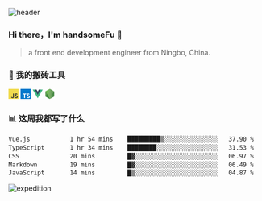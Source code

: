 ![header](https://raw.githubusercontent.com/fzq1998/fzq1998/master/header.png)

### Hi there，I'm handsomeFu 👋

> a front end development engineer from Ningbo, China.

### 🔧 我的搬砖工具
<code><img height="20" src="https://raw.githubusercontent.com/github/explore/80688e429a7d4ef2fca1e82350fe8e3517d3494d/topics/javascript/javascript.png" alt="javascript"></code>
<code><img height="20" src="https://raw.githubusercontent.com/github/explore/80688e429a7d4ef2fca1e82350fe8e3517d3494d/topics/typescript/typescript.png" alt="typescript"></code>
<code><img height="20" src="https://raw.githubusercontent.com/github/explore/80688e429a7d4ef2fca1e82350fe8e3517d3494d/topics/vue/vue.png" alt="vue"></code>
<code><img height="20" src="https://raw.githubusercontent.com/github/explore/80688e429a7d4ef2fca1e82350fe8e3517d3494d/topics/nodejs/nodejs.png" alt="nodejs"></code>



### 📊 这周我都写了什么
<!--START_SECTION:waka-->

```txt
Vue.js           1 hr 54 mins    █████████▒░░░░░░░░░░░░░░░   37.90 %
TypeScript       1 hr 34 mins    ████████░░░░░░░░░░░░░░░░░   31.53 %
CSS              20 mins         █▓░░░░░░░░░░░░░░░░░░░░░░░   06.97 %
Markdown         19 mins         █▓░░░░░░░░░░░░░░░░░░░░░░░   06.49 %
JavaScript       14 mins         █▒░░░░░░░░░░░░░░░░░░░░░░░   04.87 %
```

<!--END_SECTION:waka-->


![expedition](https://raw.githubusercontent.com/fzq1998/fzq1998/master/expedition.gif)

